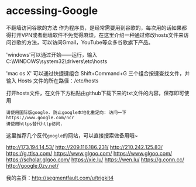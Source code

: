accessing-Google
================

不翻墙访问谷歌的方法
作为程序员，是经常需要用到谷歌的，每次用的话如果都得打开VPN或者翻墙软件不免觉得麻烦，在这里介绍一种通过修改hosts文件来访问谷歌的方法，可以访问Gmail，YouTube等众多谷歌旗下产品。

'windows'可以通过开始——运行，输入C:\WINDOWS\system32\drivers\etc\hosts



'mac os X' 可以通过快捷键组合 Shift+Command+G 三个组合按键查找文件，并输入 Hosts 文件的所在路径：/etc/hosts


打开hosts文件，在文件下方粘贴由github下载下来的txt文件的内容，保存即可使用


    请使用国际版google. 防止google本地化重定向: 访问一下https://www.google.com/ncr
    请使用https替代http访问.
这里推荐几个反代`google`的网站，可以直接搜索做备用哦~

http://173.194.14.53/
http://209.116.186.231/
http://210.242.125.83/
https://g.ttlsa.com/
https://www.glgoo.com/
https://www.glgoo.com/
https://scholar.glgoo.com/
https://xie.lu/
https://wen.lu/
https://g.conn.cc/
http://google.0zv.net/





我的主页：http://segmentfault.com/u/trigkit4
